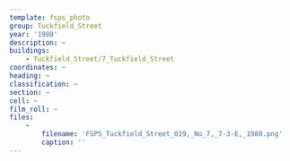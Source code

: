 ```yaml
---
template: fsps_photo
group: Tuckfield_Street
year: '1980'
description: ~
buildings:
    - Tuckfield_Street/7_Tuckfield_Street
coordinates: ~
heading: ~
classification: ~
section: ~
cell: ~
film_roll: ~
files:
    -
        filename: 'FSPS_Tuckfield_Street_019,_No_7,_7-3-E,_1980.png'
        caption: ''
---
```

